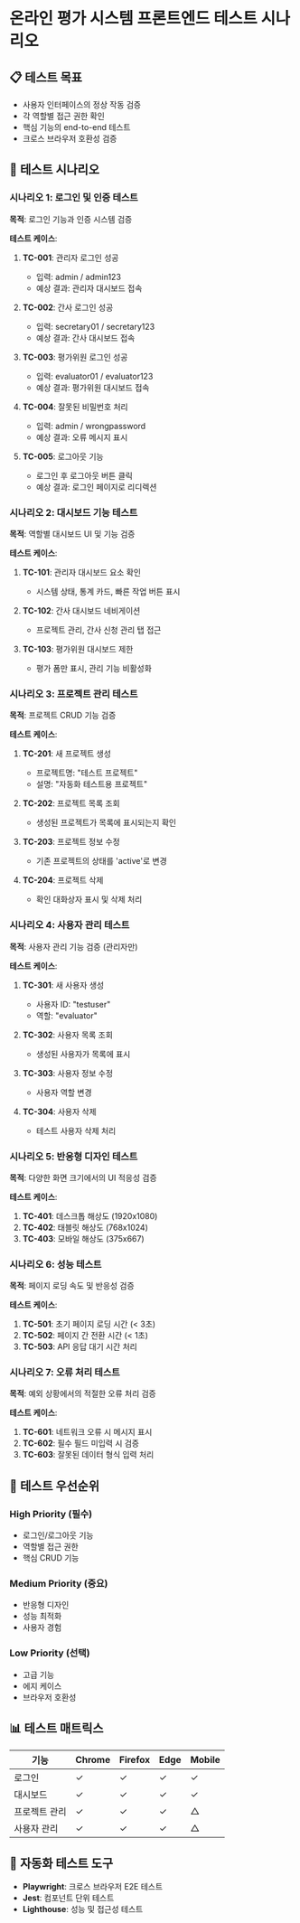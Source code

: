 # 온라인 평가 시스템 프론트엔드 테스트 시나리오

## 📋 테스트 목표
- 사용자 인터페이스의 정상 작동 검증
- 각 역할별 접근 권한 확인
- 핵심 기능의 end-to-end 테스트
- 크로스 브라우저 호환성 검증

## 🧪 테스트 시나리오

### 시나리오 1: 로그인 및 인증 테스트
**목적**: 로그인 기능과 인증 시스템 검증

**테스트 케이스**:
1. **TC-001**: 관리자 로그인 성공
   - 입력: admin / admin123
   - 예상 결과: 관리자 대시보드 접속
   
2. **TC-002**: 간사 로그인 성공
   - 입력: secretary01 / secretary123
   - 예상 결과: 간사 대시보드 접속
   
3. **TC-003**: 평가위원 로그인 성공
   - 입력: evaluator01 / evaluator123
   - 예상 결과: 평가위원 대시보드 접속
   
4. **TC-004**: 잘못된 비밀번호 처리
   - 입력: admin / wrongpassword
   - 예상 결과: 오류 메시지 표시
   
5. **TC-005**: 로그아웃 기능
   - 로그인 후 로그아웃 버튼 클릭
   - 예상 결과: 로그인 페이지로 리디렉션

### 시나리오 2: 대시보드 기능 테스트
**목적**: 역할별 대시보드 UI 및 기능 검증

**테스트 케이스**:
1. **TC-101**: 관리자 대시보드 요소 확인
   - 시스템 상태, 통계 카드, 빠른 작업 버튼 표시
   
2. **TC-102**: 간사 대시보드 네비게이션
   - 프로젝트 관리, 간사 신청 관리 탭 접근
   
3. **TC-103**: 평가위원 대시보드 제한
   - 평가 폼만 표시, 관리 기능 비활성화

### 시나리오 3: 프로젝트 관리 테스트
**목적**: 프로젝트 CRUD 기능 검증

**테스트 케이스**:
1. **TC-201**: 새 프로젝트 생성
   - 프로젝트명: "테스트 프로젝트"
   - 설명: "자동화 테스트용 프로젝트"
   
2. **TC-202**: 프로젝트 목록 조회
   - 생성된 프로젝트가 목록에 표시되는지 확인
   
3. **TC-203**: 프로젝트 정보 수정
   - 기존 프로젝트의 상태를 'active'로 변경
   
4. **TC-204**: 프로젝트 삭제
   - 확인 대화상자 표시 및 삭제 처리

### 시나리오 4: 사용자 관리 테스트
**목적**: 사용자 관리 기능 검증 (관리자만)

**테스트 케이스**:
1. **TC-301**: 새 사용자 생성
   - 사용자 ID: "testuser"
   - 역할: "evaluator"
   
2. **TC-302**: 사용자 목록 조회
   - 생성된 사용자가 목록에 표시
   
3. **TC-303**: 사용자 정보 수정
   - 사용자 역할 변경
   
4. **TC-304**: 사용자 삭제
   - 테스트 사용자 삭제 처리

### 시나리오 5: 반응형 디자인 테스트
**목적**: 다양한 화면 크기에서의 UI 적응성 검증

**테스트 케이스**:
1. **TC-401**: 데스크톱 해상도 (1920x1080)
2. **TC-402**: 태블릿 해상도 (768x1024)
3. **TC-403**: 모바일 해상도 (375x667)

### 시나리오 6: 성능 테스트
**목적**: 페이지 로딩 속도 및 반응성 검증

**테스트 케이스**:
1. **TC-501**: 초기 페이지 로딩 시간 (< 3초)
2. **TC-502**: 페이지 간 전환 시간 (< 1초)
3. **TC-503**: API 응답 대기 시간 처리

### 시나리오 7: 오류 처리 테스트
**목적**: 예외 상황에서의 적절한 오류 처리 검증

**테스트 케이스**:
1. **TC-601**: 네트워크 오류 시 메시지 표시
2. **TC-602**: 필수 필드 미입력 시 검증
3. **TC-603**: 잘못된 데이터 형식 입력 처리

## 🎯 테스트 우선순위

### High Priority (필수)
- 로그인/로그아웃 기능
- 역할별 접근 권한
- 핵심 CRUD 기능

### Medium Priority (중요)
- 반응형 디자인
- 성능 최적화
- 사용자 경험

### Low Priority (선택)
- 고급 기능
- 에지 케이스
- 브라우저 호환성

## 📊 테스트 매트릭스

| 기능 | Chrome | Firefox | Edge | Mobile |
|------|--------|---------|------|--------|
| 로그인 | ✓ | ✓ | ✓ | ✓ |
| 대시보드 | ✓ | ✓ | ✓ | ✓ |
| 프로젝트 관리 | ✓ | ✓ | ✓ | △ |
| 사용자 관리 | ✓ | ✓ | ✓ | △ |

## 🚀 자동화 테스트 도구
- **Playwright**: 크로스 브라우저 E2E 테스트
- **Jest**: 컴포넌트 단위 테스트
- **Lighthouse**: 성능 및 접근성 테스트
